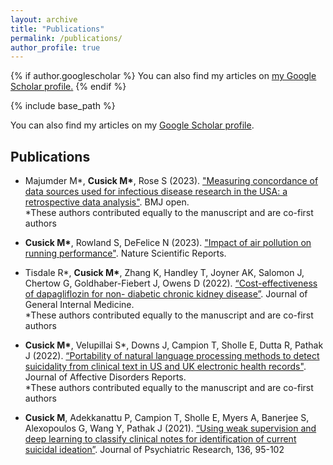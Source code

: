 ```yaml
---
layout: archive
title: "Publications"
permalink: /publications/
author_profile: true
---
```


{% if author.googlescholar %}
  You can also find my articles on <u><a href="{{author.googlescholar}}">my Google Scholar profile</a>.</u>
{% endif %}

{% include base_path %}

You can also find my articles on my [Google Scholar profile](https://scholar.google.com/citations?user=P37hfwkAAAAJ&hl=en). 

Publications 
-----

* Majumder M\*, **Cusick M\***, Rose S (2023). ["Measuring concordance of data sources used for infectious disease research in the USA: a retrospective data analysis"](https://bmjopen.bmj.com/content/13/2/e065751.abstract). BMJ open. <br />
\*These authors contributed equally to the manuscript and are co-first authors

* **Cusick M\***, Rowland S, DeFelice N (2023). ["Impact of air pollution on running performance"](https://www.nature.com/articles/s41598-023-28802-x). Nature Scientific Reports. <br />

* Tisdale R\*, **Cusick M\***, Zhang K, Handley T, Joyner AK, Salomon J, Chertow G, Goldhaber-Fiebert J, Owens D (2022). [“Cost-effectiveness of dapagliflozin for non- diabetic chronic kidney disease”](https://pubmed.ncbi.nlm.nih.gov/35137296/). Journal of General Internal Medicine.  <br />
\*These authors contributed equally to the manuscript and are co-first authors

* **Cusick M\***, Velupillai S\*, Downs J, Campion T, Sholle E, Dutta R, Pathak J (2022). [“Portability of natural language processing methods to detect suicidality from clinical text in US and UK electronic health records"](https://www.sciencedirect.com/science/article/pii/S2666915322001226). Journal of Affective Disorders Reports. <br />
\*These authors contributed equally to the manuscript and are co-first authors

* **Cusick M**, Adekkanattu P, Campion T, Sholle E, Myers A, Banerjee S, Alexopoulos G, Wang Y, Pathak J (2021). [“Using weak supervision and deep learning to classify clinical notes for identification of current suicidal ideation”](https://pubmed.ncbi.nlm.nih.gov/33581461/). Journal of Psychiatric Research, 136, 95-102




